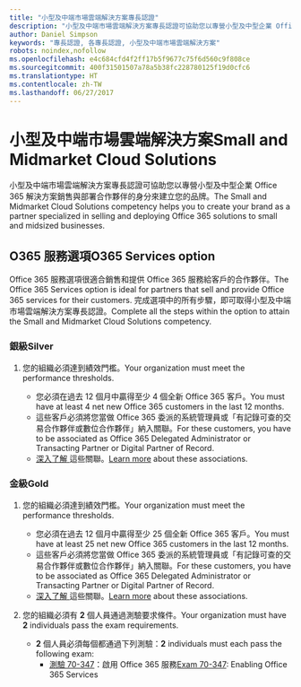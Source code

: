 ```yaml
---
title: "小型及中端市場雲端解決方案專長認證"
description: "小型及中端市場雲端解決方案專長認證可協助您以專營小型及中型企業 Office 365 解決方案銷售與部署合作夥伴的身分來建立您的品牌。"
author: Daniel Simpson
keywords: "專長認證, 各專長認證, 小型及中端市場雲端解決方案"
robots: noindex,nofollow
ms.openlocfilehash: e4c684cfd4f2ff17b5f9677c75f6d560c9f808ce
ms.sourcegitcommit: 400f31501507a78a5b38fc228780125f19d0cfc6
ms.translationtype: HT
ms.contentlocale: zh-TW
ms.lasthandoff: 06/27/2017
---
```

# <a name="small-and-midmarket-cloud-solutions"></a><span data-ttu-id="6d8b5-104">小型及中端市場雲端解決方案</span><span class="sxs-lookup"><span data-stu-id="6d8b5-104">Small and Midmarket Cloud Solutions</span></span> 
<span data-ttu-id="6d8b5-105">小型及中端市場雲端解決方案專長認證可協助您以專營小型及中型企業 Office 365 解決方案銷售與部署合作夥伴的身分來建立您的品牌。</span><span class="sxs-lookup"><span data-stu-id="6d8b5-105">The Small and Midmarket Cloud Solutions competency helps you to create your brand as a partner specialized in selling and deploying Office 365 solutions to small and midsized businesses.</span></span>

## <a name="o365-services-option"></a><span data-ttu-id="6d8b5-106">O365 服務選項</span><span class="sxs-lookup"><span data-stu-id="6d8b5-106">O365 Services option</span></span>
<span data-ttu-id="6d8b5-107">Office 365 服務選項很適合銷售和提供 Office 365 服務給客戶的合作夥伴。</span><span class="sxs-lookup"><span data-stu-id="6d8b5-107">The Office 365 Services option is ideal for partners that sell and provide Office 365 services for their customers.</span></span> <span data-ttu-id="6d8b5-108">完成選項中的所有步驟，即可取得小型及中端市場雲端解決方案專長認證。</span><span class="sxs-lookup"><span data-stu-id="6d8b5-108">Complete all the steps within the option to attain the Small and Midmarket Cloud Solutions competency.</span></span>

### <a name="silver"></a><span data-ttu-id="6d8b5-109">銀級</span><span class="sxs-lookup"><span data-stu-id="6d8b5-109">Silver</span></span>
1. <span data-ttu-id="6d8b5-110">您的組織必須達到績效門檻。</span><span class="sxs-lookup"><span data-stu-id="6d8b5-110">Your organization must meet the performance thresholds.</span></span>
    
    - <span data-ttu-id="6d8b5-111">您必須在過去 12 個月中贏得至少 4 個全新 Office 365 客戶。</span><span class="sxs-lookup"><span data-stu-id="6d8b5-111">You must have at least 4 net new Office 365 customers in the last 12 months.</span></span>
    - <span data-ttu-id="6d8b5-112">這些客戶必須將您當做 Office 365 委派的系統管理員或「有記錄可查的交易合作夥伴或數位合作夥伴」納入關聯。</span><span class="sxs-lookup"><span data-stu-id="6d8b5-112">For these customers, you have to be associated as Office 365 Delegated Administrator or Transacting Partner or Digital Partner of Record.</span></span>
    - <span data-ttu-id="6d8b5-113">[深入了解 ](https://partner.microsoft.com/en-us/membership/digital-partner-of-record)這些關聯。</span><span class="sxs-lookup"><span data-stu-id="6d8b5-113">[Learn more](https://partner.microsoft.com/en-us/membership/digital-partner-of-record) about these associations.</span></span>

### <a name="gold"></a><span data-ttu-id="6d8b5-114">金級</span><span class="sxs-lookup"><span data-stu-id="6d8b5-114">Gold</span></span>
1. <span data-ttu-id="6d8b5-115">您的組織必須達到績效門檻。</span><span class="sxs-lookup"><span data-stu-id="6d8b5-115">Your organization must meet the performance thresholds.</span></span>

    - <span data-ttu-id="6d8b5-116">您必須在過去 12 個月中贏得至少 25 個全新 Office 365 客戶。</span><span class="sxs-lookup"><span data-stu-id="6d8b5-116">You must have at least 25 net new Office 365 customers in the last 12 months.</span></span>
    - <span data-ttu-id="6d8b5-117">這些客戶必須將您當做 Office 365 委派的系統管理員或「有記錄可查的交易合作夥伴或數位合作夥伴」納入關聯。</span><span class="sxs-lookup"><span data-stu-id="6d8b5-117">For these customers, you have to be associated as Office 365 Delegated Administrator or Transacting Partner or Digital Partner of Record.</span></span>
    - <span data-ttu-id="6d8b5-118">[深入了解 ](https://partner.microsoft.com/en-us/membership/digital-partner-of-record)這些關聯。</span><span class="sxs-lookup"><span data-stu-id="6d8b5-118">[Learn more](https://partner.microsoft.com/en-us/membership/digital-partner-of-record) about these associations.</span></span>  
  
2. <span data-ttu-id="6d8b5-119">您的組織必須有 **2** 個人員通過測驗要求條件。</span><span class="sxs-lookup"><span data-stu-id="6d8b5-119">Your organization must have **2** individuals pass the exam requirements.</span></span>

    - <span data-ttu-id="6d8b5-120">**2** 個人員必須每個都通過下列測驗：</span><span class="sxs-lookup"><span data-stu-id="6d8b5-120">**2** individuals must each pass the following exam:</span></span>
        - <span data-ttu-id="6d8b5-121">[測驗 70-347](https://www.microsoft.com/en-us/learning/exam-70-347.aspx)：啟用 Office 365 服務</span><span class="sxs-lookup"><span data-stu-id="6d8b5-121">[Exam 70-347](https://www.microsoft.com/en-us/learning/exam-70-347.aspx): Enabling Office 365 Services</span></span>
